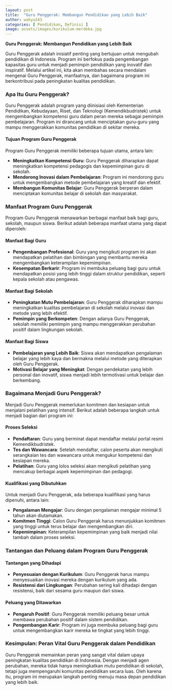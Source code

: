 ```yaml
---
layout: post
title:  "Guru Penggerak: Membangun Pendidikan yang Lebih Baik"
author: wahyu243
categories: [ Pendidikan, Definisi ]
image: assets/images/kurikulum-merdeka.jpg
---
```


**Guru Penggerak: Membangun Pendidikan yang Lebih Baik**

Guru Penggerak adalah inisiatif penting yang bertujuan untuk mengubah pendidikan di Indonesia. Program ini berfokus pada pengembangan kapasitas guru untuk menjadi pemimpin pendidikan yang inovatif dan inspiratif. Melalui artikel ini, kita akan membahas secara mendalam mengenai Guru Penggerak, manfaatnya, dan bagaimana program ini berkontribusi pada peningkatan kualitas pendidikan.

### Apa Itu Guru Penggerak? 

Guru Penggerak adalah program yang diinisiasi oleh Kementerian Pendidikan, Kebudayaan, Riset, dan Teknologi (Kemendikbudristek) untuk mengembangkan kompetensi guru dalam peran mereka sebagai pemimpin pembelajaran. Program ini dirancang untuk menciptakan guru-guru yang mampu menggerakkan komunitas pendidikan di sekitar mereka.

#### Tujuan Program Guru Penggerak 

Program Guru Penggerak memiliki beberapa tujuan utama, antara lain:
- **Meningkatkan Kompetensi Guru**: Guru Penggerak diharapkan dapat meningkatkan kompetensi pedagogis dan kepemimpinan guru di sekolah.
- **Mendorong Inovasi dalam Pembelajaran**: Program ini mendorong guru untuk mengembangkan metode pembelajaran yang kreatif dan efektif.
- **Membangun Komunitas Belajar**: Guru Penggerak berperan dalam menciptakan komunitas belajar di sekolah dan masyarakat.

### Manfaat Program Guru Penggerak 

Program Guru Penggerak menawarkan berbagai manfaat baik bagi guru, sekolah, maupun siswa. Berikut adalah beberapa manfaat utama yang dapat diperoleh:

#### Manfaat Bagi Guru 

- **Pengembangan Profesional**: Guru yang mengikuti program ini akan mendapatkan pelatihan dan bimbingan yang membantu mereka mengembangkan keterampilan kepemimpinan.
- **Kesempatan Berkarir**: Program ini membuka peluang bagi guru untuk mendapatkan posisi yang lebih tinggi dalam struktur pendidikan, seperti kepala sekolah atau pengawas.

#### Manfaat Bagi Sekolah 

- **Peningkatan Mutu Pembelajaran**: Guru Penggerak diharapkan mampu meningkatkan kualitas pembelajaran di sekolah melalui inovasi dan metode yang lebih efektif.
- **Pemimpin yang Berkompeten**: Dengan adanya Guru Penggerak, sekolah memiliki pemimpin yang mampu menggerakkan perubahan positif dalam lingkungan sekolah.

#### Manfaat Bagi Siswa 

- **Pembelajaran yang Lebih Baik**: Siswa akan mendapatkan pengalaman belajar yang lebih kaya dan bermakna melalui metode yang diterapkan oleh Guru Penggerak.
- **Motivasi Belajar yang Meningkat**: Dengan pendekatan yang lebih personal dan inovatif, siswa menjadi lebih termotivasi untuk belajar dan berkembang.

### Bagaimana Menjadi Guru Penggerak? 

Menjadi Guru Penggerak memerlukan komitmen dan kesiapan untuk menjalani pelatihan yang intensif. Berikut adalah beberapa langkah untuk menjadi bagian dari program ini:

#### Proses Seleksi 

- **Pendaftaran**: Guru yang berminat dapat mendaftar melalui portal resmi Kemendikbudristek.
- **Tes dan Wawancara**: Setelah mendaftar, calon peserta akan mengikuti serangkaian tes dan wawancara untuk mengukur kompetensi dan kesiapan mereka.
- **Pelatihan**: Guru yang lolos seleksi akan mengikuti pelatihan yang mencakup berbagai aspek kepemimpinan dan pedagogi.

#### Kualifikasi yang Dibutuhkan 

Untuk menjadi Guru Penggerak, ada beberapa kualifikasi yang harus dipenuhi, antara lain:
- **Pengalaman Mengajar**: Guru dengan pengalaman mengajar minimal 5 tahun akan diutamakan.
- **Komitmen Tinggi**: Calon Guru Penggerak harus menunjukkan komitmen yang tinggi untuk terus belajar dan mengembangkan diri.
- **Kepemimpinan**: Keterampilan kepemimpinan yang baik menjadi nilai tambah dalam proses seleksi.

### Tantangan dan Peluang dalam Program Guru Penggerak

#### Tantangan yang Dihadapi 

- **Penyesuaian dengan Kurikulum**: Guru Penggerak harus mampu menyesuaikan inovasi mereka dengan kurikulum yang ada.
- **Resistensi dari Lingkungan**: Perubahan sering kali dihadapi dengan resistensi, baik dari sesama guru maupun dari siswa.

#### Peluang yang Ditawarkan 

- **Pengaruh Positif**: Guru Penggerak memiliki peluang besar untuk membawa perubahan positif dalam sistem pendidikan.
- **Pengembangan Karir**: Program ini juga membuka peluang bagi guru untuk mengembangkan karir mereka ke tingkat yang lebih tinggi.

### Kesimpulan: Peran Vital Guru Penggerak dalam Pendidikan 

Guru Penggerak memainkan peran yang sangat vital dalam upaya peningkatan kualitas pendidikan di Indonesia. Dengan menjadi agen perubahan, mereka tidak hanya meningkatkan mutu pendidikan di sekolah, tetapi juga mempengaruhi komunitas pendidikan secara luas. Oleh karena itu, program ini merupakan langkah penting menuju masa depan pendidikan yang lebih baik.



